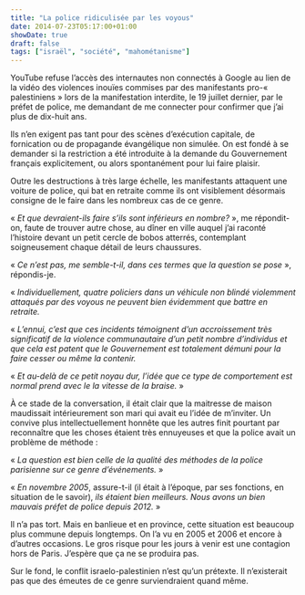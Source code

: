 ```yaml
---
title: "La police ridiculisée par les voyous"
date: 2014-07-23T05:17:00+01:00
showDate: true
draft: false
tags: ["israël", "société", "mahométanisme"]
---
```


YouTube refuse l’accès des internautes non connectés à Google au lien de la vidéo des violences inouïes commises par des manifestants pro-&laquo;&nbsp; palestiniens&nbsp;&raquo; lors de la manifestation interdite, le 19 juillet dernier, par le préfet de police, me demandant de me connecter pour confirmer que j’ai plus de dix-huit ans.

Ils n’en exigent pas tant pour des scènes d’exécution capitale, de fornication ou de propagande évangélique non simulée. On est fondé à se demander si la restriction a été introduite à la demande du Gouvernement français explicitement, ou alors spontanément pour lui faire plaisir.

Outre les destructions à très large échelle, les manifestants attaquent une voiture de police, qui bat en retraite comme ils ont visiblement désormais consigne de le faire dans les nombreux cas de ce genre.

&laquo;&nbsp;_Et que devraient-ils faire s’ils sont inférieurs en nombre?_&nbsp;&raquo;, me répondit-on, faute de trouver autre chose, au dîner en ville auquel j’ai raconté l’histoire devant un petit cercle de bobos atterrés, contemplant soigneusement chaque détail de leurs chaussures.

&laquo;&nbsp;_Ce n’est pas, me semble-t-il, dans ces termes que la question se pose_ », répondis-je.

&laquo;&nbsp;_Individuellement, quatre policiers dans un véhicule non blindé violemment attaqués par des voyous ne peuvent bien évidemment que battre en retraite._

&laquo;&nbsp;_L’ennui, c’est que ces incidents témoignent d’un accroissement très significatif de la violence communautaire d’un petit nombre d’individus et que cela est patent que le Gouvernement est totalement démuni pour la faire cesser ou même la contenir._

&laquo;&nbsp;_Et au-delà de ce petit noyau dur, l’idée que ce type de comportement est normal prend avec le la vitesse de la braise._&nbsp;&raquo;

À ce stade de la conversation, il était clair que la maitresse de maison maudissait intérieurement son mari qui avait eu l’idée de m’inviter. Un convive plus intellectuellement honnête que les autres finit pourtant par reconnaître que les choses étaient très ennuyeuses et que la police avait un problème de méthode :

&laquo;&nbsp;_La question est bien celle de la qualité des méthodes de la police parisienne sur ce genre d’événements._&nbsp;&raquo;

&laquo;&nbsp;_En novembre 2005_, assure-t-il (il était à l’époque, par ses fonctions, en situation de le savoir), _ils étaient bien meilleurs. Nous avons un bien mauvais préfet de police depuis 2012._&nbsp;&raquo;

Il n’a pas tort. Mais en banlieue et en province, cette situation est beaucoup plus commune depuis longtemps. On l’a vu en 2005 et 2006 et encore à d’autres occasions. Le gros risque pour les jours à venir est une contagion hors de Paris. J’espère que ça ne se produira pas.

Sur le fond, le conflit israelo-palestinien n’est qu’un prétexte. Il n’existerait pas que des émeutes de ce genre surviendraient quand même.